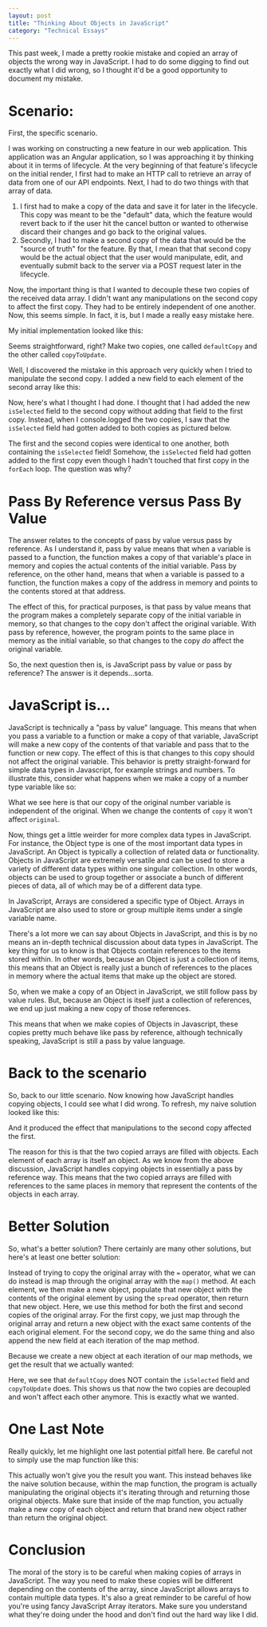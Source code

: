 ```yaml
---
layout: post
title: "Thinking About Objects in JavaScript"
category: "Technical Essays"
---
```


This past week, I made a pretty rookie mistake and copied an array of objects the wrong way in JavaScript. I had to do some digging to find out exactly what I did wrong, so I thought it'd be a good opportunity to document my mistake. 

# Scenario:
First, the specific scenario.

I was working on constructing a new feature in our web application. This application was an Angular application, so I was approaching it by thinking about it in terms of lifecycle.  At the very beginning of that feature's lifecycle on the initial render, I first had to make an HTTP call to retrieve an array of data from one of our API endpoints. Next, I had to do two things with that array of data.

1. I first had to make a copy of the data and save it for later in the lifecycle. This copy was meant to be the "default" data, which the feature would revert back to if the user hit the cancel button or wanted to otherwise discard their changes and go back to the original values. 
2. Secondly, I had to make a second copy of the data that would be the "source of truth" for the feature. By that, I mean that that second copy would be the actual object that the user would manipulate, edit, and eventually submit back to the server via a POST request later in the lifecycle. 

Now, the important thing is that I wanted to decouple these two copies of the received data array. I didn't want any manipulations on the second copy to affect the first copy. They had to be entirely independent of one another. Now, this seems simple. In fact, it is, but I made a really easy mistake here. 

My initial implementation looked like this: 

<script src="https://gist.github.com/mdemichele/1430354aa3404a80cbb67858cb90bb5b.js"></script>

Seems straightforward, right? Make two copies, one called `defaultCopy` and the other called `copyToUpdate`. 

Well, I discovered the mistake in this approach very quickly when I tried to manipulate the second copy. I added a new field to each element of the second array like this:

<script src="https://gist.github.com/mdemichele/bd781070a845ea5bc2fee8181ad6d277.js"></script>

Now, here's what I thought I had done. I thought that I had added the new `isSelected` field to the second copy without adding that field to the first copy. Instead, when I console.logged the two copies, I saw that the `isSelected` field had gotten added to both copies as pictured below.

<script src="https://gist.github.com/mdemichele/154826296cc9c07d58656ba3cb187ad5.js"></script>


The first and the second copies were identical to one another, both containing the `isSelected` field! Somehow, the `isSelected` field had gotten added to the first copy even though I hadn't touched that first copy in the `forEach` loop. The question was why?

# Pass By Reference versus Pass By Value

The answer relates to the concepts of pass by value versus pass by reference. As I understand it, pass by value means that when a variable is passed to a function, the function makes a copy of that variable's place in memory and copies the actual contents of the initial variable. Pass by reference, on the other hand, means that when a variable is passed to a function, the function makes a copy of the address in memory and points to the contents stored at that address.

The effect of this, for practical purposes, is that pass by value means that the program makes a completely separate copy of the initial variable in memory, so that changes to the copy don't affect the original variable. With pass by reference, however, the program points to the same place in memory as the initial variable, so that changes to the copy *do* affect the original variable. 

So, the next question then is, is JavaScript pass by value or pass by reference? The answer is it depends...sorta. 

# JavaScript is...

JavaScript is technically a "pass by value" language. This means that when you pass a variable to a function or make a copy of that variable, JavaScript will make a new copy of the contents of that variable and pass that to the function or new copy. The effect of this is that changes to this copy should not affect the original variable. This behavior is pretty straight-forward for simple data types in Javascript, for example strings and numbers. To illustrate this, consider what happens when we make a copy of a number type variable like so:

<script src="https://gist.github.com/mdemichele/1a12589fd8fcc5d2071712903ea72ff8.js"></script>

What we see here is that our copy of the original number variable is independent of the original. When we change the contents of `copy` it won't affect `original`.

Now, things get a little weirder for more complex data types in JavaScript. For instance, the Object type is one of the most important data types in JavaScript. An Object is typically a collection of related data or functionality. Objects in JavaScript are extremely versatile and can be used to store a variety of different data types within one singular collection. In other words, objects can be used to group together or associate a bunch of different pieces of data, all of which may be of a different data type.  

In JavaScript, Arrays are considered a specific type of Object. Arrays in JavaScript are also used to store or group multiple items under a single variable name. 

There's a lot more we can say about Objects in JavaScript, and this is by no means an in-depth technical discussion about data types in JavaScript. The key thing for us to know is that Objects contain references to the items stored within. In other words, because an Object is just a collection of items, this means that an Object is really just a bunch of references to the places in memory where the actual items that make up the object are stored. 

So, when we make a copy of an Object in JavaScript, we still follow pass by value rules. But, because an Object is itself just a collection of references, we end up just making a new copy of those references.

This means that when we make copies of Objects in Javascript, these copies pretty much behave like pass by reference, although technically speaking, JavaScript is still a pass by value language. 

# Back to the scenario
So, back to our little scenario. Now knowing how JavaScript handles copying objects, I could see what I did wrong. To refresh, my naive solution looked like this:

<script src="https://gist.github.com/mdemichele/1430354aa3404a80cbb67858cb90bb5b.js"></script>

And it produced the effect that manipulations to the second copy affected the first.

The reason for this is that the two copied arrays are filled with objects. Each element of each array is itself an object. As we know from the above discussion, JavaScript handles copying objects in essentially a pass by reference way. This means that the two copied arrays are filled with references to the same places in memory that represent the contents of the objects in each array. 

# Better Solution
So, what's a better solution? There certainly are many other solutions, but here's at least one better solution:

<script src="https://gist.github.com/mdemichele/3d736213879e2d7229b1a5d8b9e922d6.js"></script>

Instead of trying to copy the original array with the `=` operator, what we can do instead is map through the original array with the `map()` method. At each element, we then make a new object, populate that new object with the contents of the original element by using the `spread` operator, then return that new object. Here, we use this method for both the first and second copies of the original array. For the first copy, we just map through the original array and return a new object with the exact same contents of the each original element. For the second copy, we do the same thing and also append the new field at each iteration of the map method.

Because we create a new object at each iteration of our map methods, we get the result that we actually wanted:

<script src="https://gist.github.com/mdemichele/5d983b6fa7fc3d2e02480a87e5e02fe0.js"></script>

Here, we see that `defaultCopy` does NOT contain the `isSelected` field and `copyToUpdate` does. This shows us that now the two copies are decoupled and won't affect each other anymore. This is exactly what we wanted. 

# One Last Note

Really quickly, let me highlight one last potential pitfall here. Be careful not to simply use the map function like this:

<script src="https://gist.github.com/mdemichele/008e11e59310b7f7466febec417902e4.js"></script>

This actually won't give you the result you want. This instead behaves like the naive solution because, within the map function, the program is actually manipulating the original objects it's iterating through and returning those original objects. Make sure that inside of the map function, you actually make a new copy of each object and return that brand new object rather than return the original object.  

# Conclusion
The moral of the story is to be careful when making copies of arrays in JavaScript. The way you need to make these copies will be different depending on the contents of the array, since JavaScript allows arrays to contain multiple data types. It's also a great reminder to be careful of how you're using fancy JavaScript Array iterators. Make sure you understand what they're doing under the hood and don't find out the hard way like I did.